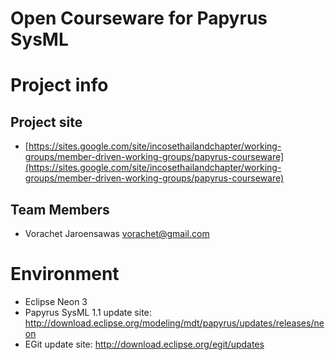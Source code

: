 # Open Courseware for Papyrus SysML 

# Project info

## Project site
* [https://sites.google.com/site/incosethailandchapter/working-groups/member-driven-working-groups/papyrus-courseware](https://sites.google.com/site/incosethailandchapter/working-groups/member-driven-working-groups/papyrus-courseware) 

## Team Members
* Vorachet Jaroensawas <vorachet@gmail.com> 

# Environment 

* Eclipse Neon 3
* Papyrus SysML 1.1 update site: http://download.eclipse.org/modeling/mdt/papyrus/updates/releases/neon
* EGit update site: http://download.eclipse.org/egit/updates 